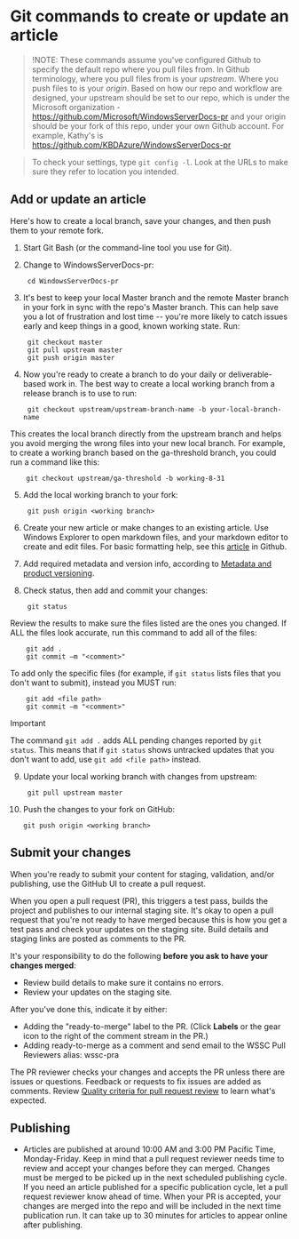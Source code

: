 <properties pageTitle="Git commands for creating a new article or updating an existing article" description="Steps to create and update an article in WindowsServerDocs-pr." metaKeywords="" services="" solutions="" documentationCenter="" authors="Kathy Davies" videoId="" scriptId="" manager="dongill" />

<tags ms.service="contributor-guide" ms.devlang="" ms.topic="article" ms.tgt_pltfrm="" ms.workload="" ms.date="08/24/16" ms.author="kathydav" />

# Git commands to create or update an article

>!NOTE: These commands assume you've configured Github to specify the default repo where you pull files from. In Github terminology, where you pull files from is your *upstream*. Where you push files to is your *origin*. Based on how our repo and workflow are designed, your upstream should be set to our repo, which is under the Microsoft organization - https://github.com/Microsoft/WindowsServerDocs-pr and your origin should be your fork of this repo, under your own Github account. For example, Kathy's is https://github.com/KBDAzure/WindowsServerDocs-pr 

>To check your settings, type ```git config -l```. Look at the URLs to make sure they refer to location you intended.

## Add or update an article

Here's how to create a local branch, save your changes, and then push them to your remote fork.

1. Start Git Bash (or the command-line tool you use for Git).

2. Change to WindowsServerDocs-pr:

        cd WindowsServerDocs-pr

3. It's best to keep your local Master branch and the remote Master branch in your fork in sync with the repo's Master branch. This can help save you a lot of frustration and lost time -- you're more likely to catch issues early and keep things in a good, known working state. Run:

        git checkout master
        git pull upstream master
        git push origin master

4. Now you're ready to create a branch to do your daily or deliverable-based work in. The best way to create a local working branch from a release branch is to use to run:

        git checkout upstream/upstream-branch-name -b your-local-branch-name

  This creates the local branch directly from the upstream branch and helps you avoid merging the wrong files into your new local branch. For example, to create a working branch based on the ga-threshold branch, you could run a command like this:
      
        git checkout upstream/ga-threshold -b working-8-31  

5. Add the local working branch to your fork:

        git push origin <working branch>

6. Create your new article or make changes to an existing article. Use Windows Explorer to open markdown files, and your markdown editor to create and edit files. For basic formatting help, see this [article](https://help.github.com/articles/getting-started-with-writing-and-formatting-on-github/) in Github.

7. Add required metadata and version info, according to [Metadata and product versioning](metadata-and-subject-versioning.md).

8. Check status, then add and commit your changes:

        git status

  Review the results to make sure the files listed are the ones you changed. If ALL the files look accurate, run this command to add all of the files:

        git add .
        git commit –m "<comment>"

  To add only the specific files (for example, if ```git status``` lists files that you don't want to submit), instead you MUST run:

        git add <file path>
        git commit –m "<comment>"

>[!IMPORTANT]
>The command ```git add .``` adds ALL pending changes reported by ```git status```. This means that if ```git status``` shows untracked updates that you don't want to add, use ```git add <file path>``` instead.  

9. Update your local working branch with changes from upstream:

        git pull upstream master

10. Push the changes to your fork on GitHub:

        git push origin <working branch>

## Submit your changes

When you're ready to submit your content for staging, validation, and/or publishing, use the GitHub UI to create a pull request. 

When you open a pull request (PR), this triggers a test pass, builds the project and publishes to our internal staging site. It's okay to open a pull request that you're not ready to have merged because this is how you get a test pass and check your updates on the staging site. Build details and staging links are posted as comments to the PR. 

It's your responsibility to do the following **before you ask to have your changes merged**:
  - Review build details to make sure it contains no errors. 
  - Review your updates on the staging site.

After you've done this, indicate it by either:
- Adding the "ready-to-merge" label to the PR. \(Click **Labels** or the gear icon to the right of the comment stream in the PR.)
- Adding ready-to-merge as a comment and send email to the WSSC Pull Reviewers alias: wssc-pra

The PR reviewer checks your changes and accepts the PR unless there are issues or questions. Feedback or requests to fix issues are added as comments. Review [Quality criteria for pull request review](contributor-guide-pr-criteria.md) to learn what's expected.

## Publishing

- Articles are published at around 10:00 AM and 3:00 PM Pacific Time, Monday-Friday. Keep in mind that a pull request reviewer needs time to review and accept your changes before they can merged. Changes must be merged to be picked up in the next scheduled publishing cycle. If you need an article published for a specific publication cycle, let a pull request reviewer know ahead of time. When your PR is accepted, your changes are merged into the repo and will be included in the next time publication run. It can take up to 30 minutes for articles to appear online after publishing. 